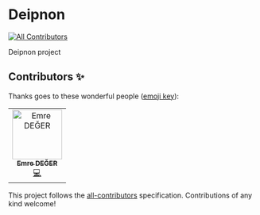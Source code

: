 # Deipnon
[![All Contributors](https://img.shields.io/badge/all_contributors-1-orange.svg?style=flat-square)](#contributors)

Deipnon project

## Contributors ✨

Thanks goes to these wonderful people ([emoji key](https://allcontributors.org/docs/en/emoji-key)):

<!-- ALL-CONTRIBUTORS-LIST:START - Do not remove or modify this section -->
<!-- prettier-ignore -->
<table>
  <tr>
    <td align="center"><a href="https://github.com/lexor"><img src="https://avatars1.githubusercontent.com/u/6876048?v=4" width="100px;" alt="Emre DEĞER"/><br /><sub><b>Emre DEĞER</b></sub></a><br /><a href="https://github.com/melihkorkmaz/deipnon/commits?author=lexor" title="Code">💻</a></td>
  </tr>
</table>

<!-- ALL-CONTRIBUTORS-LIST:END -->

This project follows the [all-contributors](https://github.com/all-contributors/all-contributors) specification. Contributions of any kind welcome!


